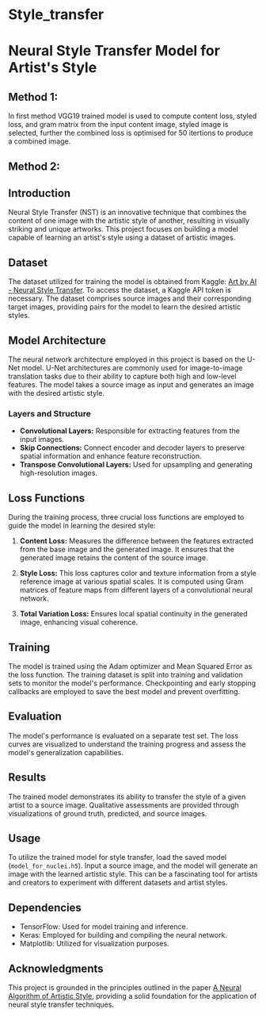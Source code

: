 # Style_transfer

# Neural Style Transfer Model for Artist's Style


## Method 1:

In first method VGG19 trained model is used to compute content loss, styled loss, and gram matrix from the input content image, styled image is selected, further the combined loss is optimised for 50 itertions to produce a combined image.

## Method 2:

## Introduction

Neural Style Transfer (NST) is an innovative technique that combines the content of one image with the artistic style of another, resulting in visually striking and unique artworks. This project focuses on building a model capable of learning an artist's style using a dataset of artistic images.

## Dataset

The dataset utilized for training the model is obtained from Kaggle: [Art by AI - Neural Style Transfer](https://www.kaggle.com/datasets/vbookshelf/art-by-ai-neural-style-transfer/data). To access the dataset, a Kaggle API token is necessary. The dataset comprises source images and their corresponding target images, providing pairs for the model to learn the desired artistic styles.

## Model Architecture

The neural network architecture employed in this project is based on the U-Net model. U-Net architectures are commonly used for image-to-image translation tasks due to their ability to capture both high and low-level features. The model takes a source image as input and generates an image with the desired artistic style.

### Layers and Structure
- **Convolutional Layers:** Responsible for extracting features from the input images.
- **Skip Connections:** Connect encoder and decoder layers to preserve spatial information and enhance feature reconstruction.
- **Transpose Convolutional Layers:** Used for upsampling and generating high-resolution images.

## Loss Functions

During the training process, three crucial loss functions are employed to guide the model in learning the desired style:

1. **Content Loss:** Measures the difference between the features extracted from the base image and the generated image. It ensures that the generated image retains the content of the source image.

2. **Style Loss:** This loss captures color and texture information from a style reference image at various spatial scales. It is computed using Gram matrices of feature maps from different layers of a convolutional neural network.

3. **Total Variation Loss:** Ensures local spatial continuity in the generated image, enhancing visual coherence.

## Training

The model is trained using the Adam optimizer and Mean Squared Error as the loss function. The training dataset is split into training and validation sets to monitor the model's performance. Checkpointing and early stopping callbacks are employed to save the best model and prevent overfitting.

## Evaluation

The model's performance is evaluated on a separate test set. The loss curves are visualized to understand the training progress and assess the model's generalization capabilities.

## Results

The trained model demonstrates its ability to transfer the style of a given artist to a source image. Qualitative assessments are provided through visualizations of ground truth, predicted, and source images.

## Usage

To utilize the trained model for style transfer, load the saved model (`model_for_nuclei.h5`). Input a source image, and the model will generate an image with the learned artistic style. This can be a fascinating tool for artists and creators to experiment with different datasets and artist styles.

## Dependencies

- TensorFlow: Used for model training and inference.
- Keras: Employed for building and compiling the neural network.
- Matplotlib: Utilized for visualization purposes.

## Acknowledgments

This project is grounded in the principles outlined in the paper [A Neural Algorithm of Artistic Style](http://arxiv.org/abs/1508.06576), providing a solid foundation for the application of neural style transfer techniques.
